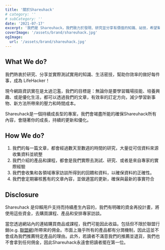 ```yaml
---
title: '關於Shareuhack'
# category: ''
# subCategory: ''
date: '2021-07-17'
excerpt: '我們是 Shareuhack，我們致力於發現、研究並分享有價值的知識、祕技，希望幫助每個人，成為自己的生活黑客。'
coverImage: '/assets/brand/shareuhack.jpg'
ogImage:
  url: '/assets/brand/shareuhack.jpg'
---
```


## What We do?

我們熱衷於研究、分享並實際測試實用的知識、生活密技，幫助你效率的做好每件事，成為 LifeHacker！

現今網路資訊實在是太過氾濫，我們的目標是：無論你是要學習職場技能、培養興趣、或是優化生活，都可以透過我們的文章，有效率的訂定方向，減少學習新事物、新方法所帶來的壓力和時間成本。

Shareuhack是一個持續成長型的專案，我們會竭盡所能的確保Shareuhack所有內容，會隨著你的成長，持續的更新和優化。

## How We do?

1. 我們的每一篇文章，都會經過數天至數週的時間的研究，大量從可信資料來源收集資料並統整
2. 我們介紹的產品和課程，都會是我們實際去測試、研究、或者是來自專家的實際經驗
3. 我們會收集和各領域專家訪談所得到的回饋和資料，以確保資料的正確性。
4. 我們會定期審核舊有的文章內容，並做適當的更新，確保與最新的事實符合

## Disclosure

Shareuhack 是仰賴用戶支持而持續產生內容的，我們有明確的資金再投計畫，將使用這些資金，去購買課程、產品和安排專家訪談。

當您透過網站內的連結購買商品或課程，我們可能因此收益。包括但不限於聯盟行銷(e.g. [聯盟網](https://vbtrax.com/track/affr/33896))所帶來的佣金。市面上幾乎所有的產品都有分潤機制，因此這並不會成為我們推薦特定產品的理由。此外，若讀者不滿意我們的推薦並退貨，我們也不會拿到任何佣金，因此Shareuhack永遠會把讀者擺在第一位。
